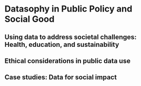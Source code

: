 # Datasophy in Public Policy and Social Good

## Using data to address societal challenges: Health, education, and sustainability

## Ethical considerations in public data use

## Case studies: Data for social impact

